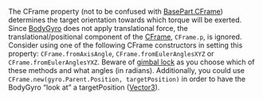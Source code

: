 The CFrame property (not to be confused with [BasePart.CFrame](https://developer.roblox.com/en-us/api-reference/property/BasePart/CFrame)) determines the target orientation towards which torque will be exerted. Since [BodyGyro](https://developer.roblox.com/en-us/api-reference/class/BodyGyro) does not apply translational force, the translational/positional component of the [CFrame](https://developer.roblox.com/en-us/api-reference/datatype/CFrame), `CFrame.p`, is ignored. Consider using one of the following CFrame constructors in setting this property: `CFrame.fromAxisAngle`, `CFrame.fromEulerAnglesXYZ` or `CFrame.fromEulerAnglesYXZ`. Beware of [gimbal lock](https://en.wikipedia.org/wiki/Gimbal_lock) as you choose which of these methods and what angles (in radians). Additionally, you could use `CFrame.new(gyro.Parent.Position, targetPosition)` in order to have the BodyGyro “look at” a targetPosition ([Vector3](https://developer.roblox.com/en-us/api-reference/datatype/Vector3)).